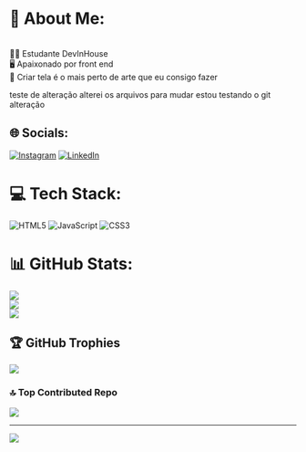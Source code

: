# 💫 About Me:
<br>👩‍💻 Estudante DevInHouse<br>🖥️ Apaixonado por front end<br>🎨 Criar tela é o mais perto de arte que eu consigo fazer 

teste de alteração
alterei os arquivos para mudar estou testando o  git
alteração


## 🌐 Socials:
[![Instagram](https://img.shields.io/badge/Instagram-%23E4405F.svg?logo=Instagram&logoColor=white)](https://instagram.com/https://www.instagram.com/ifernandes.q/?next=%2F) [![LinkedIn](https://img.shields.io/badge/LinkedIn-%230077B5.svg?logo=linkedin&logoColor=white)](https://linkedin.com/in/https://www.linkedin.com/in/igor-fernandes-097611114/) 

# 💻 Tech Stack:
![HTML5](https://img.shields.io/badge/html5-%23E34F26.svg?style=for-the-badge&logo=html5&logoColor=white) ![JavaScript](https://img.shields.io/badge/javascript-%23323330.svg?style=for-the-badge&logo=javascript&logoColor=%23F7DF1E) ![CSS3](https://img.shields.io/badge/css3-%231572B6.svg?style=for-the-badge&logo=css3&logoColor=white)
# 📊 GitHub Stats:
![](https://github-readme-stats.vercel.app/api?username=IgorFernandesQuaresma&theme=gotham&hide_border=false&include_all_commits=false&count_private=true)<br/>
![](https://github-readme-streak-stats.herokuapp.com/?user=IgorFernandesQuaresma&theme=gotham&hide_border=false)<br/>
![](https://github-readme-stats.vercel.app/api/top-langs/?username=IgorFernandesQuaresma&theme=gotham&hide_border=false&include_all_commits=false&count_private=true&layout=compact)

## 🏆 GitHub Trophies
![](https://github-profile-trophy.vercel.app/?username=IgorFernandesQuaresma&theme=radical&no-frame=false&no-bg=true&margin-w=4)

### 🔝 Top Contributed Repo
![](https://github-contributor-stats.vercel.app/api?username=IgorFernandesQuaresma&limit=5&theme=dark&combine_all_yearly_contributions=true)

---
[![](https://visitcount.itsvg.in/api?id=IgorFernandesQuaresma&icon=0&color=0)](https://visitcount.itsvg.in)

<!-- Proudly created with GPRM ( https://gprm.itsvg.in ) -->